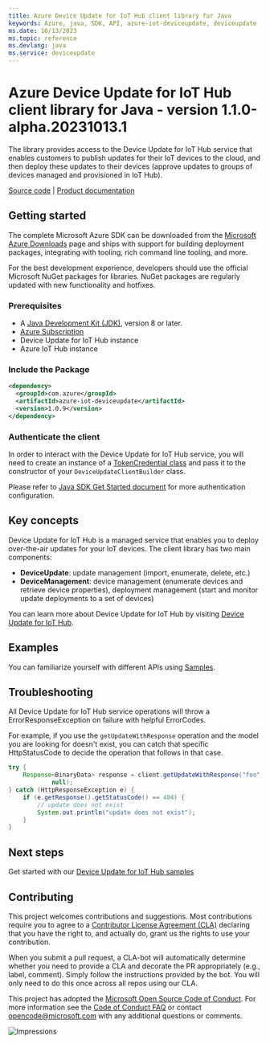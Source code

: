 ```yaml
---
title: Azure Device Update for IoT Hub client library for Java
keywords: Azure, java, SDK, API, azure-iot-deviceupdate, deviceupdate
ms.date: 10/13/2023
ms.topic: reference
ms.devlang: java
ms.service: deviceupdate
---
```

# Azure Device Update for IoT Hub client library for Java - version 1.1.0-alpha.20231013.1 


The library provides access to the Device Update for IoT Hub service that enables customers to publish updates for their IoT devices to the cloud, and then deploy these updates to their devices (approve updates to groups of devices managed and provisioned in IoT Hub).

  [Source code](https://github.com/Azure/azure-sdk-for-java/tree/main/sdk/deviceupdate/azure-iot-deviceupdate/src) | [Product documentation](/azure/iot-hub-device-update/understand-device-update)

## Getting started

The complete Microsoft Azure SDK can be downloaded from the [Microsoft Azure Downloads](https://azure.microsoft.com/downloads/?sdk=java) page and ships with support for building deployment packages, integrating with tooling, rich command line tooling, and more.

For the best development experience, developers should use the official Microsoft NuGet packages for libraries. NuGet packages are regularly updated with new functionality and hotfixes.

### Prerequisites

- A [Java Development Kit (JDK)][jdk_link], version 8 or later.
- [Azure Subscription][azure_subscription]
- Device Update for IoT Hub instance
- Azure IoT Hub instance

### Include the Package

[//]: # ({x-version-update-start;com.azure:azure-iot-deviceupdate;current})
```xml
<dependency>
  <groupId>com.azure</groupId>
  <artifactId>azure-iot-deviceupdate</artifactId>
  <version>1.0.9</version>
</dependency>
```
[//]: # ({x-version-update-end})

### Authenticate the client

In order to interact with the Device Update for IoT Hub service, you will need to create an instance of a [TokenCredential class](/java/api/com.azure.core.credential.tokencredential?view=azure-java-stable) and pass it to the constructor of your `DeviceUpdateClientBuilder` class.

Please refer to [Java SDK Get Started document](/azure/developer/java/sdk/get-started#set-up-authentication) for more authentication configuration.

## Key concepts

Device Update for IoT Hub is a managed service that enables you to deploy over-the-air updates for your IoT devices. The client library has two main components:

- **DeviceUpdate**: update management (import, enumerate, delete, etc.)
- **DeviceManagement**: device management (enumerate devices and retrieve device properties), deployment management (start and monitor update deployments to a set of devices)

You can learn more about Device Update for IoT Hub by visiting [Device Update for IoT Hub](https://github.com/azure/iot-hub-device-update).

## Examples

You can familiarize yourself with different APIs using [Samples](https://github.com/Azure/azure-sdk-for-java/tree/main/sdk/deviceupdate/azure-iot-deviceupdate/src/samples).

## Troubleshooting

All Device Update for IoT Hub service operations will throw a ErrorResponseException on failure with helpful ErrorCodes.

For example, if you use the `getUpdateWithResponse` operation and the model you are looking for doesn't exist, you can catch that specific HttpStatusCode to decide the operation that follows in that case.


``` java com.azure.iot.deviceupdate.DeviceUpdateClient.notfound
try {
    Response<BinaryData> response = client.getUpdateWithResponse("foo", "bar", "0.0.0.1",
            null);
} catch (HttpResponseException e) {
    if (e.getResponse().getStatusCode() == 404) {
        // update does not exist
        System.out.println("update does not exist");
    }
}
```

## Next steps

Get started with our [Device Update for IoT Hub samples](https://github.com/Azure/azure-sdk-for-java/tree/main/sdk/deviceupdate/azure-iot-deviceupdate/src/samples)

## Contributing

This project welcomes contributions and suggestions. Most contributions require you to agree to a [Contributor License Agreement (CLA)][cla] declaring that you have the right to, and actually do, grant us the rights to use your contribution.

When you submit a pull request, a CLA-bot will automatically determine whether you need to provide a CLA and decorate the PR appropriately (e.g., label, comment). Simply follow the instructions provided by the bot. You will only need to do this once across all repos using our CLA.

This project has adopted the [Microsoft Open Source Code of Conduct][coc]. For more information see the [Code of Conduct FAQ][coc_faq] or contact [opencode@microsoft.com][coc_contact] with any additional questions or comments.

<!-- LINKS -->
[azure_subscription]: https://azure.microsoft.com/free
[jdk_link]: /java/azure/jdk/?view=azure-java-stable
[cla]: https://cla.microsoft.com
[coc]: https://opensource.microsoft.com/codeofconduct/
[coc_faq]: https://opensource.microsoft.com/codeofconduct/faq/
[coc_contact]: mailto:opencode@microsoft.com

![Impressions](https://azure-sdk-impressions.azurewebsites.net/api/impressions/azure-sdk-for-java%2Fsdk%2Fdeviceupdate%2Fazure-iot-deviceupdate%2FREADME.png)

